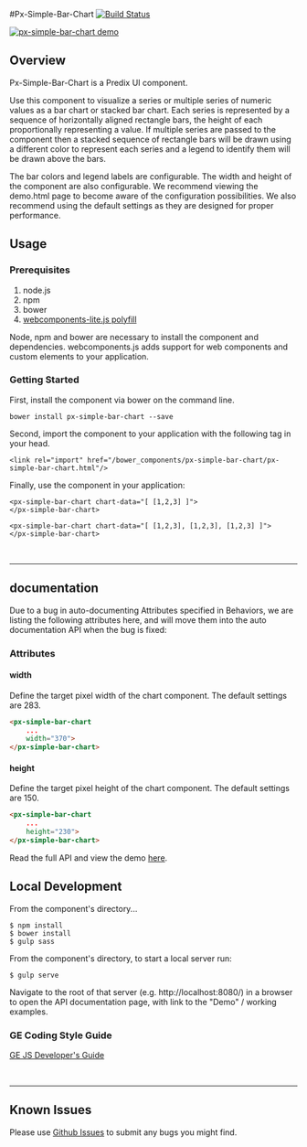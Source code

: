 #Px-Simple-Bar-Chart [![Build Status](https://travis-ci.org/PredixDev/px-simple-bar-chart.svg?branch=master)](https://travis-ci.org/PredixDev/px-simple-bar-chart)

[![px-simple-bar-chart demo](https://predixdev.github.io/px-simple-bar-chart/px-simple-bar-chart/px-simple-bar-chart.png)](https://github.com/PredixDev/px-simple-bar-chart)

## Overview

Px-Simple-Bar-Chart is a Predix UI component.

Use this component to visualize a series or multiple series of numeric values as a bar chart or stacked bar chart. Each series is represented by a sequence of horizontally aligned rectangle bars, the height of each proportionally representing a value. If multiple series are passed to the component then a stacked sequence of rectangle bars will be drawn using a different color to represent each series and a legend to identify them will be drawn above the bars.

The bar colors and legend labels are configurable. The width and height of the component are also configurable. We recommend viewing the demo.html page to become aware of the configuration possibilities. We also recommend using the default settings as they are designed for proper performance.

## Usage

### Prerequisites
1. node.js
2. npm
3. bower
4. [webcomponents-lite.js polyfill](https://github.com/webcomponents/webcomponentsjs)

Node, npm and bower are necessary to install the component and dependencies. webcomponents.js adds support for web components and custom elements to your application.

### Getting Started

First, install the component via bower on the command line.

```
bower install px-simple-bar-chart --save
```

Second, import the component to your application with the following tag in your head.

```
<link rel="import" href="/bower_components/px-simple-bar-chart/px-simple-bar-chart.html"/>
```

Finally, use the component in your application:

```
<px-simple-bar-chart chart-data="[ [1,2,3] ]">
</px-simple-bar-chart>

<px-simple-bar-chart chart-data="[ [1,2,3], [1,2,3], [1,2,3] ]">
</px-simple-bar-chart>
```

<br />
<hr />

## documentation

Due to a bug in auto-documenting Attributes specified in Behaviors, we are listing the following attributes here, and will move them into the auto documentation API when the bug is fixed:

### Attributes

#### width

Define the target pixel width  of the chart component. The default settings are 283.

```html
<px-simple-bar-chart
    ...
    width="370">
</px-simple-bar-chart>
```
#### height

Define the target pixel height of the chart component. The default settings are 150.

```html
<px-simple-bar-chart
    ...
    height="230">
</px-simple-bar-chart>
```

Read the full API and view the demo [here](https://predixdev.github.io/px-simple-bar-chart/).

## Local Development

From the component's directory...

```
$ npm install
$ bower install
$ gulp sass
```

From the component's directory, to start a local server run:

```
$ gulp serve
```

Navigate to the root of that server (e.g. http://localhost:8080/) in a browser to open the API documentation page, with link to the "Demo" / working examples.



### GE Coding Style Guide
[GE JS Developer's Guide](https://github.com/GeneralElectric/javascript)

<br />
<hr />

## Known Issues

Please use [Github Issues](https://github.com/PredixDev/px-simple-bar-chart/issues) to submit any bugs you might find.
